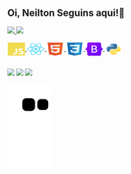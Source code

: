 ## Oi, Neilton Seguins aqui!👋

 <div>
  <a href="https://github.com/NeiltonSeguins">
  <img height="160em" src="https://github-readme-stats.vercel.app/api?username=NeiltonSeguins&show_icons=true&theme=merko&include_all_commits=true&count_private=true"/>
  <img height="160em" src="https://github-readme-stats.vercel.app/api/top-langs/?username=NeiltonSeguins&layout=compact&langs_count=7&theme=merko"/>
</div>

<div style="display: inline_block"><br>
  <img align="center" alt="Neilton-Js" height="30" width="40" src="https://raw.githubusercontent.com/devicons/devicon/master/icons/javascript/javascript-plain.svg">
 <img align="center" alt="Neilton-Js" height="30" width="40" src="https://raw.githubusercontent.com/devicons/devicon/master/icons/react/react-original.svg">
  <img align="center" alt="Neilton-HTML" height="30" width="40" src="https://raw.githubusercontent.com/devicons/devicon/master/icons/html5/html5-original.svg">
  <img align="center" alt="Neilton-CSS" height="30" width="40" src="https://raw.githubusercontent.com/devicons/devicon/master/icons/css3/css3-original.svg">
  <img align="center" alt="Neilton-Python" height="30" width="40" src="https://raw.githubusercontent.com/devicons/devicon/master/icons/bootstrap/bootstrap-original.svg">
  <img align="center" alt="Neilton-Python" height="30" width="40" src="https://raw.githubusercontent.com/devicons/devicon/master/icons/python/python-original.svg">
</div>

##

<div>
  <a href="https://www.linkedin.com/in/ne%C3%ADlton-seguins-bb8786a6/" target="_blank"><img src="https://img.shields.io/badge/-LinkedIn-%230077B5?style=for-the-badge&logo=linkedin&logoColor=white" target="_blank"></a>
  <a href="https://www.instagram.com/neilton_seguins/?hl=pt-br" target="_blank"><img src="https://img.shields.io/badge/-Instagram-%23E4405F?style=for-the-badge&logo=instagram&logoColor=white" target="_blank"></a>
  <a href = "mailto:seguins.neilton@gmail.com"><img src="https://img.shields.io/badge/-Gmail-%23333?style=for-the-badge&logo=gmail&logoColor=white" target="_blank"></a> 
 
  ![Snake animation](https://github.com/NeiltonSeguins/NeiltonSeguins/blob/output/github-contribution-grid-snake.svg)
 
</div>

<!---
NeiltonSeguins/NeiltonSeguins is a ✨ special ✨ repository because its `README.md` (this file) appears on your GitHub profile.
You can click the Preview link to take a look at your changes.
--->
